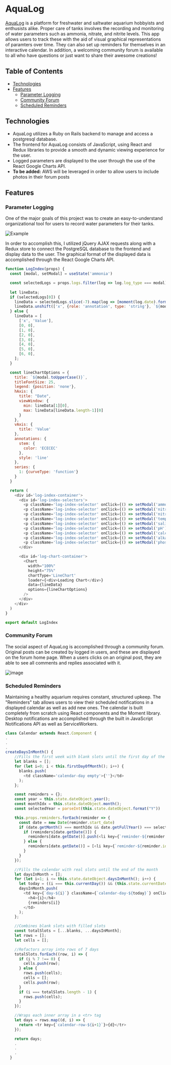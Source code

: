 # AquaLog

[AquaLog](https://aqua-log-rails.herokuapp.com/#/) is a platform for freshwater and saltwater aquarium hobbyists and enthusists alike. Proper care of tanks involves the recording and monitoring of water parameters such as ammonia, nitrate, and nitrite levels. This app allows users to track these with the aid of visual graphical representations of paramters over time. They can also set up reminders for themselves in an interactive calendar. In addition, a welcoming community forum is available to all who have questions or just want to share their awesome creations!

## Table of Contents
+ [Technologies](#technologies)
+ [Features](#features)
  - [Parameter Logging](#parameter-logging)
  - [Community Forum](#community-forum)
  - [Scheduled Reminders](#scheduled-reminders)

## Technologies
+ AquaLog utilizes a Ruby on Rails backend to manage and access a postgresql database.
+ The frontend for AquaLog consists of JavaScript, using React and Redux libraries to provide a smooth and dynamic viewing experience for the user.
+ Logged parameters are displayed to the user through the use of the React Google Charts API.
+ **To be added:** AWS will be leveraged in order to allow users to include photos in their forum posts

## Features
### Parameter Logging
One of the major goals of this project was to create an easy-to-understand organizational tool for users to record water parameters for their tanks.

![Example](https://media.giphy.com/media/DgtlXJULXH9V9AS3LE/giphy.gif)

In order to accomplish this, I utilized jQuery AJAX requests along with a Redux store to connect the PostgreSQL database to the frontend and display data to the user. The graphical format of the displayed data is accomplished through the React Google Charts API.

```javascript
function LogIndex(props) {
  const [modal, setModal] = useState('ammonia')

  const selectedLogs = props.logs.filter(log => log.log_type === modal)
  
  let lineData;
  if (selectedLogs[0]) {
    lineData = selectedLogs.slice(-7).map(log => [moment(log.date).format('MM/DD/YY HH:MM A'), '',log.value])
    lineData.unshift(['x', {role: 'annotation', type: 'string'}, `${modal}`])
  } else {
    lineData = [
      ['x', 'Value'],
      [0, 0],
      [1, 0],
      [2, 0],
      [3, 0],
      [4, 0],
      [5, 0],
      [6, 0],
    ];
  }

  const lineChartOptions = {
    title: `${modal.toUpperCase()}`,
    titleFontSize: 25,
    legend: {position: 'none'},
    hAxis: {
      title: "Date",
      viewWindow: {
        min: lineData[1][0],
        max: lineData[lineData.length-1][0]
      }
    },
    vAxis: {
      title: 'Value'
    },
    annotations: {
      stem: {
        color: 'ECECEC'
      },
      style: 'line'
    },
    series: {
      1: {curveType: 'function'}
    }
  }

  return (
    <div id='log-index-container'>
      <div id='log-index-selectors'>
        <p className='log-index-selector' onClick={() => setModal('ammonia')}>Ammonia</p>
        <p className='log-index-selector' onClick={() => setModal('nitrite')}>Nitrite</p>
        <p className='log-index-selector' onClick={() => setModal('nitrate')}>Nitrate</p>
        <p className='log-index-selector' onClick={() => setModal('temperature')}>Temperature</p>
        <p className='log-index-selector' onClick={() => setModal('salinity')}>Salinity</p>
        <p className='log-index-selector' onClick={() => setModal('pH')}>pH</p>
        <p className='log-index-selector' onClick={() => setModal('calcium')}>Calcium</p>
        <p className='log-index-selector' onClick={() => setModal('alkalinity')}>Alkalinity</p>
        <p className='log-index-selector' onClick={() => setModal('phosphate')}>Phosphate</p>
      </div>

      <div id='log-chart-container'>
        <Chart
          width="100%"
          height="75%"
          chartType='LineChart'
          loader={<div>Loading Chart</div>}
          data={lineData}
          options={lineChartOptions}
        />
      </div>
    </div>
  )
}

export default LogIndex
```

### Community Forum
The social aspect of AquaLog is accomplished through a community forum. Original posts can be created by logged in users, and these are displayed on the forum home page. When a users clicks on an original post, they are able to see all comments and replies associated with it.

![image](https://raw.githubusercontent.com/KevinHJo/aqua-log-rails/main/public/aqualog-forum.PNG)

### Scheduled Reminders
Maintaining a healthy aquarium requires constant, structured upkeep. The "Reminders" tab allows users to view their scheduled notifications in a displayed calendar as well as add new ones. The calendar is built completely from scratch using React components and the Moment library. Desktop notifications are accomplished through the built in JavaScript Notifications API as well as ServiceWorkers.

```javascript
class Calendar extends React.Component {
.
.
.
createDaysInMonth() {
    //Fills the first week with blank slots until the first day of the month
    let blanks = [];
    for (let i=0; i < this.firstDayOfMonth(); i++) {
      blanks.push(
        <td className='calendar-day empty'>{''}</td>
      );
    };

    const reminders = {};
    const year = this.state.dateObject.year();
    const monthIdx = this.state.dateObject.month();
    const selectedYear = parseInt(this.state.dateObject.format("Y"))

    this.props.reminders.forEach(reminder => {
      const date = new Date(reminder.start_date)
      if (date.getMonth() === monthIdx && date.getFullYear() === selectedYear) {
        if (reminders[date.getDate()]) {
          reminders[date.getDate()].push(<li key={`reminder-${reminder.id}`} className='calendar-reminder' onClick={e => this.toggleReminderShow(e, reminder)}>{reminder.title}</li>)
        } else {
          reminders[date.getDate()] = [<li key={`reminder-${reminder.id}`} className='calendar-reminder' onClick={e => this.toggleReminderShow(e, reminder)}>{reminder.title}</li>]
        }
      }
    });

    //Fills the calendar with real slots until the end of the month
    let daysInMonth = [];
    for (let i=1; i <= this.state.dateObject.daysInMonth(); i++) {
      let today = ((i === this.currentDay()) && (this.state.currentDate.month() === monthIdx) && (this.state.currentDate.year() === year)) ? 'today' : '';
      daysInMonth.push(
        <td key={`day-${i}`} className={`calendar-day-${today}`} onClick={this.props.toggleModal}>
          <h4>{i}</h4>
          {reminders[i]}
        </td>
      );
    };

    //Combines blank slots with filled slots
    const totalSlots = [...blanks, ...daysInMonth];
    let rows = [];
    let cells = [];

    //Refactors array into rows of 7 days
    totalSlots.forEach((row, i) => {
      if (i % 7 !== 0) {
        cells.push(row);
      } else {
        rows.push(cells);
        cells = [];
        cells.push(row);
      }
      if (i === totalSlots.length - 1) {
        rows.push(cells);
      }
    });

    //Wraps each inner array in a <tr> tag
    let days = rows.map((d, i) => {
      return <tr key={`calendar-row-${i+1}`}>{d}</tr>
    });

    return days;
    .
    .
    .
  }
